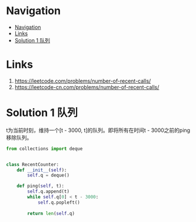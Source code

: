 # Navigation
- [Navigation](#navigation)
- [Links](#links)
- [Solution 1 队列](#solution-1-%e9%98%9f%e5%88%97)

# Links
1. https://leetcode.com/problems/number-of-recent-calls/
2. https://leetcode-cn.com/problems/number-of-recent-calls/


# Solution 1 队列
t为当前时刻，维持一个[t - 3000, t]的队列。即将所有在时间t - 3000之前的ping移除队列。
```python
from collections import deque


class RecentCounter:
    def __init__(self):
        self.q = deque()

    def ping(self, t):
        self.q.append(t)
        while self.q[0] < t - 3000:
            self.q.popleft()
        
        return len(self.q)
```